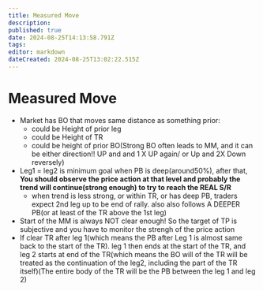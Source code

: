 ```yaml
---
title: Measured Move
description: 
published: true
date: 2024-08-25T14:13:58.791Z
tags: 
editor: markdown
dateCreated: 2024-08-25T13:02:22.515Z
---
```


# Measured Move	
- Market has BO that moves same distance as something prior: 
	- could be Height of prior leg
  - could be Height of TR
  - could be height of prior BO(Strong BO often leads to MM, and it can be either direction!! UP and and 1 X UP again/ or Up and 2X Down reversely)
- Leg1 = leg2 is minimum goal when PB is deep(around50%), after that, **You should observe the price action at that level and probably the trend will continue(strong enough) to try to reach the REAL S/R**
	 - when trend is less strong, or within TR, or has deep PB, traders expect 2nd leg up to be end of rally. also also follows A DEEPER PB(or at least of the TR above the 1st leg)
 - Start of the MM is always NOT clear enough! So the target of TP is subjective and you have to monitor the strengh of the price action
- If clear TR after leg 1(which means the PB after Leg 1 is almost same back to the start of the TR). leg 1 then ends at the start of the TR, and leg 2 starts at end of the TR(which means the BO will of the TR will be treated as the continuation of the leg2, including the part of the TR itself)(The entire body of the TR will be the PB between the leg 1 and leg 2)